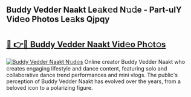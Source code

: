 ## Buddy Vedder Naakt Le𝚊k𝚎d N𝚞𝚍e - Part-ulY Vid𝚎o Photos Le𝚊ks Qjpqy

# <h2><a href="http://fb62ud1.evod.top/?m=Buddy+Vedder+Naakt">🔗 👉🔴 Buddy Vedder Naakt Vid𝚎o Ph𝚘t𝚘s</a></h2>

[![Buddy Vedder Naakt N𝚞d𝚎s](https://i.imgur.com/8V9OHl7.gif)](http://fb62ud1.evod.top/?m=Buddy+Vedder+Naakt)
Online creator Buddy Vedder Naakt who creates engaging lifestyle and dance content, featuring solo and collaborative dance trend performances and mini vlogs. The public's perception of Buddy Vedder Naakt has evolved over the years, from a beloved icon to a polarizing figure. 
